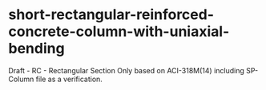 # short-rectangular-reinforced-concrete-column-with-uniaxial-bending
Draft - RC - Rectangular Section Only based on ACI-318M(14)
including SP-Column file as a verification.
